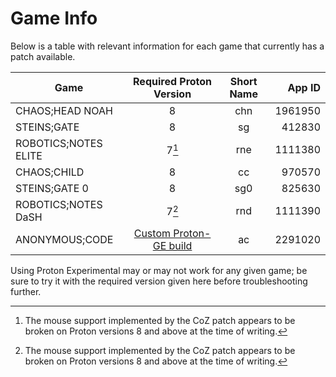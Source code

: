 # Game Info

Below is a table with relevant information for each game that currently has a patch available.

| **Game**              | **Required Proton Version** | **Short Name** | **App ID** |
| ----------------      |:---------------------------:|:--------------:| ----------:|
| CHAOS;HEAD NOAH       |        8                    |      chn       | 1961950    |
| STEINS;GATE           |        8                    |       sg       | 412830     |
| ROBOTICS;NOTES ELITE  |        7[^rn]               |      rne       | 1111380    |
| CHAOS;CHILD           |        8                    |       cc       | 970570     |
| STEINS;GATE 0         |        8                    |      sg0       | 825630     |
| ROBOTICS;NOTES DaSH   |        7[^rn]               |      rnd       | 1111390    |
| ANONYMOUS;CODE        |  [Custom Proton-GE build](http://sonome.dareno.me/projects/coz-linux-deck.html)     |      ac        | 2291020    |

Using Proton Experimental may or may not work for any given game; be sure to try it with the required version given here before troubleshooting further.

[^rn]: The mouse support implemented by the CoZ patch appears to be broken on Proton versions 8 and above at the time of writing.
